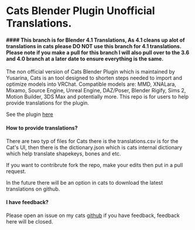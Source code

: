 # Cats Blender Plugin Unofficial Translations.

#### #### This branch is for Blender 4.1 Translations, As 4.1 cleans up alot of translations in cats please DO NOT use this branch for 4.1 translations. Please note if you make a pull for this branch I will also pull over to the 3.6 and 4.0 branch at a later date to ensure everything is the same.

The non official version of Cats Blender Plugin which is maintained by Yusarina, Cats is an tool designed to shorten steps needed to import and optimize models into VRChat. Compatible models are: MMD, XNALara, Mixamo, Source Engine, Unreal Engine, DAZ/Poser, Blender Rigify, Sims 2, Motion Builder, 3DS Max and potentially more. This repo is for users to help provide translations for the plugin.

See the plugin [here](https://github.com/Yusarina/Cats-Blender-Plugin-Unofficial-/)

#### How to provide translations?

There are two typ of files for Cats there is the translations.csv is for the Cat's UI, then there is the dictionary.json which is cats internal dictionary which help translate shapekeys, bones and etc. 

If you want to contribrute fork the repo, make your edits then put in a pull request.

In the future there will be an option in cats to download the latest translations on github.

#### I have feedback?

Please open an issue on my cats [github](https://github.com/Yusarina/Cats-Blender-Plugin-Unofficial-/issues) if you have feedback, feedback here will be closed.

